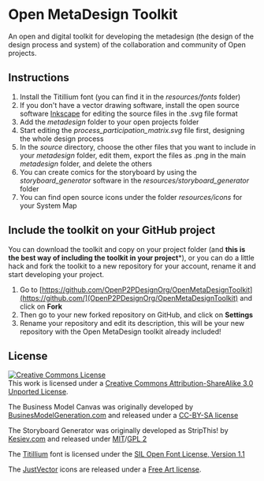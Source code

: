 Open MetaDesign Toolkit
=======================

An open and digital toolkit for developing the metadesign (the design of the design process and system) of the collaboration and community of Open projects.

Instructions
------------

1. Install the Titillium font (you can find it in the *resources/fonts* folder)
2. If you don't have a vector drawing software, install the open source software [Inkscape](http://www.inkscape.org) for editing the source files in the .svg file format
3. Add the *metadesign* folder to your open projects folder
4. Start editing the *process_participation_matrix.svg* file first, designing the whole design process
5. In the *source* directory, choose the other files that you want to include in your *metadesign* folder, edit them, export the files as .png in the main *metadesign* folder, and delete the others
6. You can create comics for the storyboard by using the *storyboard_generator* software in the *resources/storyboard_generator* folder
7. You can find open source icons under the folder *resources/icons* for your System Map


Include the toolkit on your GitHub project
------------------------------------------
You can download the toolkit and copy on your project folder (and **this is the best way of including the toolkit in your project***), or you can do a little hack and fork the toolkit to a new repository for your account, rename it and start developing your project.

1. Go to [https://github.com/OpenP2PDesignOrg/OpenMetaDesignToolkit](https://github.com/](OpenP2PDesignOrg/OpenMetaDesignToolkit) and click on **Fork**
2. Then go to your new forked repository on GitHub, and click on **Settings**
3. Rename your repository and edit its description, this will be your new repository with the Open MetaDesign toolkit already included!

License
--------
<a rel="license" href="http://creativecommons.org/licenses/by-sa/3.0/"><img alt="Creative Commons License" style="border-width:0" src="http://i.creativecommons.org/l/by-sa/3.0/88x31.png" /></a><br />This work is licensed under a <a rel="license" href="http://creativecommons.org/licenses/by-sa/3.0/">Creative Commons Attribution-ShareAlike 3.0 Unported License</a>.

The Business Model Canvas was originally developed by [BusinesModelGeneration.com](http://www.businessmodelgeneration.com) and released under a [CC-BY-SA license](http://creativecommons.org/licenses/by-sa/2.0/)

The Storyboard Generator was originally developed as StripThis! by [Kesiev.com](http://www.kesiev.com/stripthis/) and released under [MIT](http://opensource.org/licenses/MIT)/[GPL 2](http://www.gnu.org/licenses/gpl-2.0.html)

The [Titillium](http://www.fontsquirrel.com/fonts/TitilliumText) font is licensed under the [SIL Open Font License, Version 1.1](http://scripts.sil.org/OFL)

The [JustVector](http://www.alexpeattie.com/projects/justvector_icons/) icons are released under a [Free Art license](http://artlibre.org/).
 